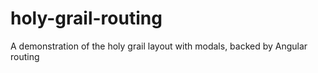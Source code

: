 # holy-grail-routing
A demonstration of the holy grail layout with modals, backed by Angular routing
